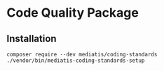 # Code Quality Package

## Installation

```
composer require --dev mediatis/coding-standards
./vendor/bin/mediatis-coding-standards-setup
```
